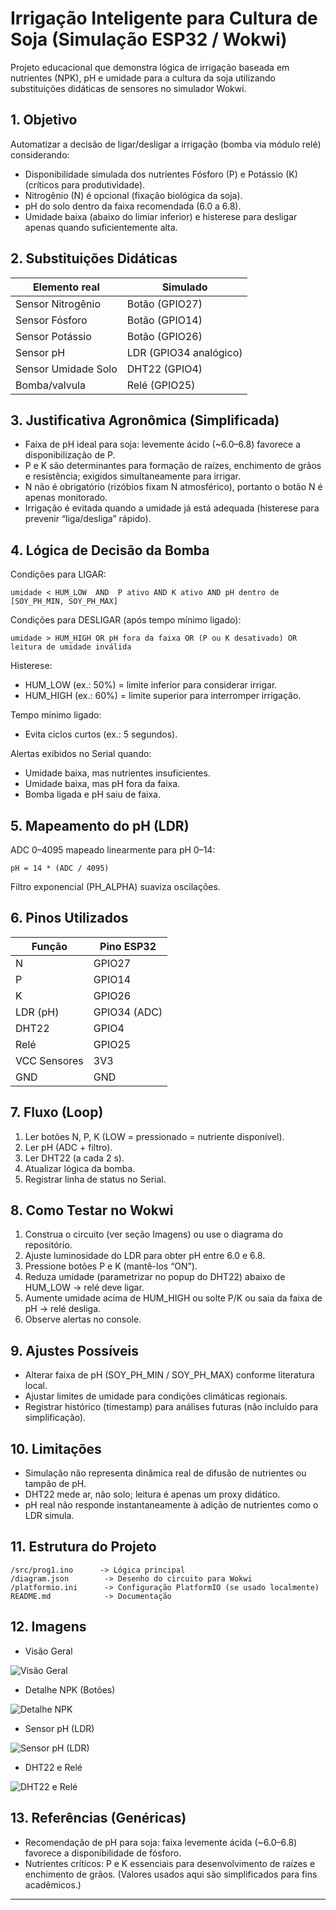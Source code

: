 # Irrigação Inteligente para Cultura de Soja (Simulação ESP32 / Wokwi)

Projeto educacional que demonstra lógica de irrigação baseada em nutrientes (NPK), pH e umidade para a cultura da soja utilizando substituições didáticas de sensores no simulador Wokwi.

## 1. Objetivo
Automatizar a decisão de ligar/desligar a irrigação (bomba via módulo relé) considerando:
- Disponibilidade simulada dos nutrientes Fósforo (P) e Potássio (K) (críticos para produtividade).
- Nitrogênio (N) é opcional (fixação biológica da soja).
- pH do solo dentro da faixa recomendada (6.0 a 6.8).
- Umidade baixa (abaixo do limiar inferior) e histerese para desligar apenas quando suficientemente alta.

## 2. Substituições Didáticas
| Elemento real | Simulado |
|---------------|----------|
| Sensor Nitrogênio | Botão (GPIO27) |
| Sensor Fósforo | Botão (GPIO14) |
| Sensor Potássio | Botão (GPIO26) |
| Sensor pH | LDR (GPIO34 analógico) |
| Sensor Umidade Solo | DHT22 (GPIO4) |
| Bomba/valvula | Relé (GPIO25) |

## 3. Justificativa Agronômica (Simplificada)
- Faixa de pH ideal para soja: levemente ácido (~6.0–6.8) favorece a disponibilização de P.
- P e K são determinantes para formação de raízes, enchimento de grãos e resistência; exigidos simultaneamente para irrigar.
- N não é obrigatório (rizóbios fixam N atmosférico), portanto o botão N é apenas monitorado.
- Irrigação é evitada quando a umidade já está adequada (histerese para prevenir “liga/desliga” rápido).

## 4. Lógica de Decisão da Bomba
Condições para LIGAR:
```
umidade < HUM_LOW  AND  P ativo AND K ativo AND pH dentro de [SOY_PH_MIN, SOY_PH_MAX]
```
Condições para DESLIGAR (após tempo mínimo ligado):
```
umidade > HUM_HIGH OR pH fora da faixa OR (P ou K desativado) OR leitura de umidade inválida
```
Histerese:
- HUM_LOW (ex.: 50%) = limite inferior para considerar irrigar.
- HUM_HIGH (ex.: 60%) = limite superior para interromper irrigação.

Tempo mínimo ligado:
- Evita ciclos curtos (ex.: 5 segundos).

Alertas exibidos no Serial quando:
- Umidade baixa, mas nutrientes insuficientes.
- Umidade baixa, mas pH fora da faixa.
- Bomba ligada e pH saiu de faixa.

## 5. Mapeamento do pH (LDR)
ADC 0–4095 mapeado linearmente para pH 0–14:
```
pH = 14 * (ADC / 4095)
```
Filtro exponencial (PH_ALPHA) suaviza oscilações.

## 6. Pinos Utilizados
| Função | Pino ESP32 |
|--------|------------|
| N | GPIO27 |
| P | GPIO14 |
| K | GPIO26 |
| LDR (pH) | GPIO34 (ADC) |
| DHT22 | GPIO4 |
| Relé | GPIO25 |
| VCC Sensores | 3V3 |
| GND | GND |

## 7. Fluxo (Loop)
1. Ler botões N, P, K (LOW = pressionado = nutriente disponível).
2. Ler pH (ADC + filtro).
3. Ler DHT22 (a cada 2 s).
4. Atualizar lógica da bomba.
5. Registrar linha de status no Serial.

## 8. Como Testar no Wokwi
1. Construa o circuito (ver seção Imagens) ou use o diagrama do repositório.
2. Ajuste luminosidade do LDR para obter pH entre 6.0 e 6.8.
3. Pressione botões P e K (mantê-los “ON”).
4. Reduza umidade (parametrizar no popup do DHT22) abaixo de HUM_LOW → relé deve ligar.
5. Aumente umidade acima de HUM_HIGH ou solte P/K ou saia da faixa de pH → relé desliga.
6. Observe alertas no console.

## 9. Ajustes Possíveis
- Alterar faixa de pH (SOY_PH_MIN / SOY_PH_MAX) conforme literatura local.
- Ajustar limites de umidade para condições climáticas regionais.
- Registrar histórico (timestamp) para análises futuras (não incluído para simplificação).

## 10. Limitações
- Simulação não representa dinâmica real de difusão de nutrientes ou tampão de pH.
- DHT22 mede ar, não solo; leitura é apenas um proxy didático.
- pH real não responde instantaneamente à adição de nutrientes como o LDR simula.

## 11. Estrutura do Projeto
```
/src/prog1.ino      -> Lógica principal
/diagram.json        -> Desenho do circuito para Wokwi
/platformio.ini      -> Configuração PlatformIO (se usado localmente)
README.md            -> Documentação
```

## 12. Imagens
- Visão Geral
  
![Visão Geral](pbl/fase3/docs/images/diagram-overview.png)

- Detalhe NPK (Botões)
  
![Detalhe NPK](pbl/fase3/docs/images/diagram-npk.png)

- Sensor pH (LDR)

![Sensor pH (LDR)](pbl/fase3/docs/images/diagram-ph-ldr.png)

- DHT22 e Relé

![DHT22 e Relé](pbl/fase3/docs/images/diagram-dht-relay.png)

## 13. Referências (Genéricas)
- Recomendação de pH para soja: faixa levemente ácida (~6.0–6.8) favorece a disponibilidade de fósforo.
- Nutrientes críticos: P e K essenciais para desenvolvimento de raízes e enchimento de grãos.
(Valores usados aqui são simplificados para fins acadêmicos.)

---
